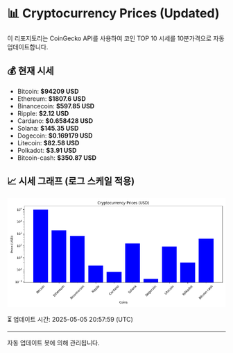 
# 📊 Cryptocurrency Prices (Updated)

이 리포지토리는 CoinGecko API를 사용하여 코인 TOP 10 시세를 10분가격으로 자동 업데이트합니다.

## 💰 현재 시세
- Bitcoin: **$94209 USD**
- Ethereum: **$1807.6 USD**
- Binancecoin: **$597.85 USD**
- Ripple: **$2.12 USD**
- Cardano: **$0.658428 USD**
- Solana: **$145.35 USD**
- Dogecoin: **$0.169179 USD**
- Litecoin: **$82.58 USD**
- Polkadot: **$3.91 USD**
- Bitcoin-cash: **$350.87 USD**

## 📈 시세 그래프 (로그 스케일 적용)
![Crypto Prices](crypto_prices.png)

⏳ 업데이트 시간: 2025-05-05 20:57:59 (UTC)

---
자동 업데이트 봇에 의해 관리됩니다.
